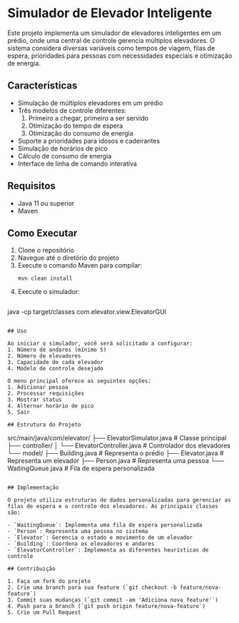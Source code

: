 # Simulador de Elevador Inteligente

Este projeto implementa um simulador de elevadores inteligentes em um prédio, onde uma central de controle gerencia múltiplos elevadores. O sistema considera diversas variáveis como tempos de viagem, filas de espera, prioridades para pessoas com necessidades especiais e otimização de energia.

## Características

- Simulação de múltiplos elevadores em um prédio
- Três modelos de controle diferentes:
  1. Primeiro a chegar, primeiro a ser servido
  2. Otimização do tempo de espera
  3. Otimização do consumo de energia
- Suporte a prioridades para idosos e cadeirantes
- Simulação de horários de pico
- Cálculo de consumo de energia
- Interface de linha de comando interativa

## Requisitos

- Java 11 ou superior
- Maven

## Como Executar

1. Clone o repositório
2. Navegue até o diretório do projeto
3. Execute o comando Maven para compilar:
   ```
   mvn clean install
   ```
4. Execute o simulador:
   ```
  java -cp target/classes com.elevator.view.ElevatorGUI
   ```

## Uso

Ao iniciar o simulador, você será solicitado a configurar:
1. Número de andares (mínimo 5)
2. Número de elevadores
3. Capacidade de cada elevador
4. Modelo de controle desejado

O menu principal oferece as seguintes opções:
1. Adicionar pessoa
2. Processar requisições
3. Mostrar status
4. Alternar horário de pico
5. Sair

## Estrutura do Projeto

```
src/main/java/com/elevator/
├── ElevatorSimulator.java      # Classe principal
├── controller/
│   └── ElevatorController.java # Controlador dos elevadores
└── model/
    ├── Building.java          # Representa o prédio
    ├── Elevator.java          # Representa um elevador
    ├── Person.java            # Representa uma pessoa
    └── WaitingQueue.java      # Fila de espera personalizada
```

## Implementação

O projeto utiliza estruturas de dados personalizadas para gerenciar as filas de espera e o controle dos elevadores. As principais classes são:

- `WaitingQueue`: Implementa uma fila de espera personalizada
- `Person`: Representa uma pessoa no sistema
- `Elevator`: Gerencia o estado e movimento de um elevador
- `Building`: Coordena os elevadores e andares
- `ElevatorController`: Implementa as diferentes heurísticas de controle

## Contribuição

1. Faça um fork do projeto
2. Crie uma branch para sua feature (`git checkout -b feature/nova-feature`)
3. Commit suas mudanças (`git commit -am 'Adiciona nova feature'`)
4. Push para a branch (`git push origin feature/nova-feature`)
5. Crie um Pull Request 